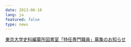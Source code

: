 ```yaml
---
date: 2013-06-10
lang: ja
featured: false
type: news
---
```

<a href="/news/2013/20130607bosyuu.pdf">東京大学史料編纂所図書室「特任専門職員」募集のお知らせ</a>
